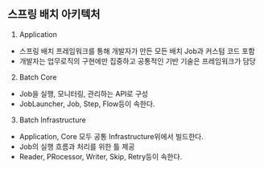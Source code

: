  ## 스프링 배치 아키텍처
 
1. Application
- 스프링 배치 프레임워크를 통해 개발자가 만든 모든 배치 Job과 커스텀 코드 포함
- 개발자는 업무로직의 구현에만 집중하고 공통적인 기반 기술은 프레임워크가 담당

2. Batch Core
- Job을 실행, 모니터링, 관리하는 API로 구성
- JobLauncher, Job, Step, Flow등이 속한다.

3. Batch Infrastructure
- Application, Core 모두 공통 Infrastructure위에서 빌드한다.
- Job의 실행 흐름과 처리를 위한 틀 제공
- Reader, PRocessor, Writer, Skip, Retry등이 속한다.